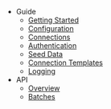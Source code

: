 - Guide
  - [Getting Started](/getting-started.md)
  - [Configuration](/configuration.md)
  - [Connections](/connections.md)
  - [Authentication](/authentication.md)
  - [Seed Data](/seed-data.md)
  - [Connection Templates](/connection-templates.md)
  - [Logging](/logging.md)
- API
  - [Overview](/api-overview.md)
  - [Batches](/api-batches.md)
